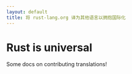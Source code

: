 ```yaml
---
layout: default
title: 将 rust-lang.org 译为其他语言以拥抱国际化
---
```


# Rust is universal

Some docs on contributing translations!
